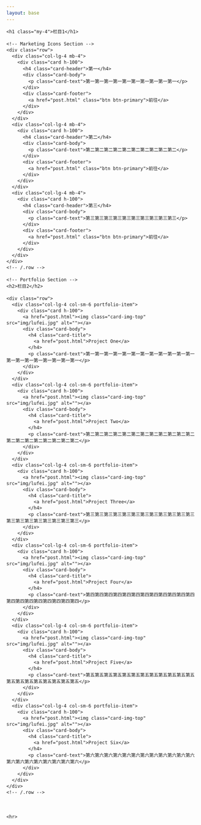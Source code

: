 ```yaml
---
layout: base
---
```



<!-- Page Content -->
  <div class="container">

    <h1 class="my-4">栏目1</h1>

    <!-- Marketing Icons Section -->
    <div class="row">
      <div class="col-lg-4 mb-4">
        <div class="card h-100">
          <h4 class="card-header">第一</h4>
          <div class="card-body">
            <p class="card-text">第一第一第一第一第一第一第一第一第一第一</p>
          </div>
          <div class="card-footer">
            <a href="post.html" class="btn btn-primary">前往</a>
          </div>
        </div>
      </div>
      <div class="col-lg-4 mb-4">
        <div class="card h-100">
          <h4 class="card-header">第二</h4>
          <div class="card-body">
            <p class="card-text">第二第二第二第二第二第二第二第二第二第二</p>
          </div>
          <div class="card-footer">
            <a href="post.html" class="btn btn-primary">前往</a>
          </div>
        </div>
      </div>
      <div class="col-lg-4 mb-4">
        <div class="card h-100">
          <h4 class="card-header">第三</h4>
          <div class="card-body">
            <p class="card-text">第三第三第三第三第三第三第三第三第三第三</p>
          </div>
          <div class="card-footer">
            <a href="post.html" class="btn btn-primary">前往</a>
          </div>
        </div>
      </div>
    </div>
    <!-- /.row -->

    <!-- Portfolio Section -->
    <h2>栏目2</h2>

    <div class="row">
      <div class="col-lg-4 col-sm-6 portfolio-item">
        <div class="card h-100">
          <a href="post.html"><img class="card-img-top" src="img/lufei.jpg" alt=""></a>
          <div class="card-body">
            <h4 class="card-title">
              <a href="post.html">Project One</a>
            </h4>
            <p class="card-text">第一第一第一第一第一第一第一第一第一第一第一第一第一第一第一第一第一第一第一第一</p>
          </div>
        </div>
      </div>
      <div class="col-lg-4 col-sm-6 portfolio-item">
        <div class="card h-100">
          <a href="post.html"><img class="card-img-top" src="img/lufei.jpg" alt=""></a>
          <div class="card-body">
            <h4 class="card-title">
              <a href="post.html">Project Two</a>
            </h4>
            <p class="card-text">第二第二第二第二第二第二第二第二第二第二第二第二第二第二第二第二第二第二第二第二</p>
          </div>
        </div>
      </div>
      <div class="col-lg-4 col-sm-6 portfolio-item">
        <div class="card h-100">
          <a href="post.html"><img class="card-img-top" src="img/lufei.jpg" alt=""></a>
          <div class="card-body">
            <h4 class="card-title">
              <a href="post.html">Project Three</a>
            </h4>
            <p class="card-text">第三第三第三第三第三第三第三第三第三第三第三第三第三第三第三第三第三第三第三第三</p>
          </div>
        </div>
      </div>
      <div class="col-lg-4 col-sm-6 portfolio-item">
        <div class="card h-100">
          <a href="post.html"><img class="card-img-top" src="img/lufei.jpg" alt=""></a>
          <div class="card-body">
            <h4 class="card-title">
              <a href="post.html">Project Four</a>
            </h4>
            <p class="card-text">第四第四第四第四第四第四第四第四第四第四第四第四第四第四第四第四第四第四第四第四</p>
          </div>
        </div>
      </div>
      <div class="col-lg-4 col-sm-6 portfolio-item">
        <div class="card h-100">
          <a href="post.html"><img class="card-img-top" src="img/lufei.jpg" alt=""></a>
          <div class="card-body">
            <h4 class="card-title">
              <a href="post.html">Project Five</a>
            </h4>
            <p class="card-text">第五第五第五第五第五第五第五第五第五第五第五第五第五第五第五第五第五第五第五第五</p>
          </div>
        </div>
      </div>
      <div class="col-lg-4 col-sm-6 portfolio-item">
        <div class="card h-100">
          <a href="post.html"><img class="card-img-top" src="img/lufei.jpg" alt=""></a>
          <div class="card-body">
            <h4 class="card-title">
              <a href="post.html">Project Six</a>
            </h4>
            <p class="card-text">第六第六第六第六第六第六第六第六第六第六第六第六第六第六第六第六第六第六第六第六</p>
          </div>
        </div>
      </div>
    </div>
    <!-- /.row -->

   

    <hr>

 

  </div>
  <!-- /.container -->